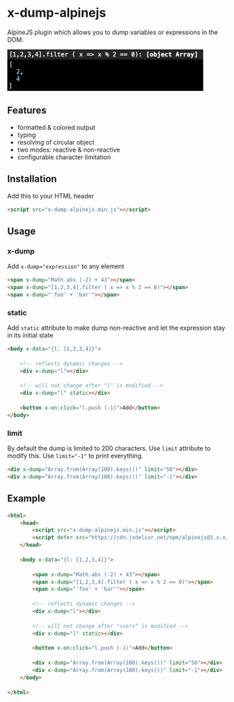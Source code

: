 # x-dump-alpinejs
AlpineJS plugin which allows you to dump variables or expressions in the DOM.

![screenshot](https://raw.githubusercontent.com/flappix/x-dump-alpinejs/refs/heads/main/screenshot1.png)

## Features

- formatted & colored output
- typing
- resolving of circular object
- two modes: reactive & non-reactive
- configurable character limitation 

## Installation

Add this to your HTML header
```html
<script src="x-dump-alpinejs.min.js"></script>
```

## Usage

### x-dump
Add `x-dump="expression"` to any element

```html
<span x-dump="Math.abs (-2) + 43"></span>
<span x-dump="[1,2,3,4].filter ( x => x % 2 == 0)"></span>
<span x-dump="'foo' + 'bar'"></span>
```

### static
Add `static` attribute to make dump non-reactive and let the expression stay in its initial state

```html
<body x-data="{l: [1,2,3,4]}">
	
	<!-- reflects dynamic changes -->
	<div x-dump="l"></div>
	
	<!-- will not change after "l" is modified -->
	<div x-dump="l" static></div>
	
	<button x-on:click="l.push (-1)">Add</button>
</body>
```

### limit

By default the dump is limited to 200 characters. Use `limit` attribute to modify this. Use `limit="-1"` to print everything.

```html
<div x-dump="Array.from(Array(100).keys())" limit="50"></div>
<div x-dump="Array.from(Array(100).keys())" limit="-1"></div>
```

## Example

```html
<html>
	<head>
		<script src="x-dump-alpinejs.min.js"></script>
		<script defer src="https://cdn.jsdelivr.net/npm/alpinejs@3.x.x/dist/cdn.min.js"></script>
	</head>

	<body x-data="{l: [1,2,3,4]}">
		
		<span x-dump="Math.abs (-2) + 43"></span>
		<span x-dump="[1,2,3,4].filter ( x => x % 2 == 0)"></span>
		<span x-dump="'foo' + 'bar'"></span>
		
		<!-- reflects dynamic changes -->
		<div x-dump="l"></div>
		
		<!-- will not change after "users" is modified -->
		<div x-dump="l" static></div>
		
		<button x-on:click="l.push (-1)">Add</button>
		
		<div x-dump="Array.from(Array(100).keys())" limit="50"></div>
		<div x-dump="Array.from(Array(100).keys())" limit="-1"></div>
	</body>

</html>
```
